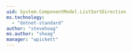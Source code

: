 ```yaml
---
uid: System.ComponentModel.ListSortDirection
ms.technology: 
  - "dotnet-standard"
author: "stevehoag"
ms.author: "shoag"
manager: "wpickett"
---
```

